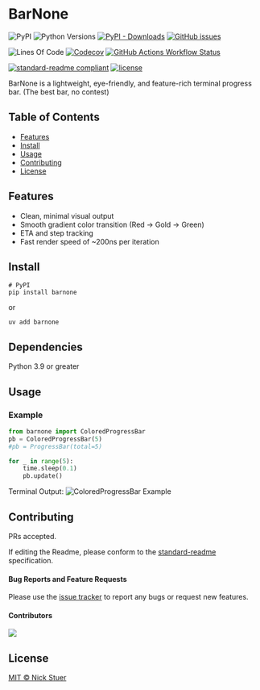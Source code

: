 # BarNone

![PyPI](https://img.shields.io/pypi/v/barnone?label=barnone)
![Python Versions](https://img.shields.io/badge/python-3.9+-blue?logo=python)
[![PyPI - Downloads](https://img.shields.io/pypi/dm/barnone)](https://pypistats.org/packages/barnone)
[![GitHub issues](https://img.shields.io/github/issues/nickstuer/barnone.svg)](https://github.com/nickstuer/barnone/issues)

![Lines Of Code](https://tokei.rs/b1/github/nickstuer/barnone)
[![Codecov](https://img.shields.io/codecov/c/github/nickstuer/barnone)](https://app.codecov.io/gh/nickstuer/barnone)
[![GitHub Actions Workflow Status](https://img.shields.io/github/actions/workflow/status/nickstuer/barnone/run_tests.yml)](https://github.com/nickstuer/barnone/actions/workflows/run_tests.yml)

[![standard-readme compliant](https://img.shields.io/badge/readme%20style-standard-brightgreen.svg?style=flat-square)](https://github.com/RichardLitt/standard-readme)
[![license](https://img.shields.io/github/license/nickstuer/barnone.svg)](LICENSE)

BarNone is a lightweight, eye-friendly, and feature-rich terminal progress bar. (The best bar, no contest)

## Table of Contents

- [Features](https://github.com/nickstuer/barnone?tab=readme-ov-file#features)
- [Install](https://github.com/nickstuer/barnone?tab=readme-ov-file#install)
- [Usage](https://github.com/nickstuer/barnone?tab=readme-ov-file#usage)
- [Contributing](https://github.com/nickstuer/barnone?tab=readme-ov-file#contributing)
- [License](https://github.com/nickstuer/barnone?tab=readme-ov-file#license)

## Features

 - Clean, minimal visual output
 - Smooth gradient color transition (Red → Gold → Green)
 - ETA and step tracking
 - Fast render speed of ~200ns per iteration

## Install

```
# PyPI
pip install barnone
```
or
```
uv add barnone
```

## Dependencies
Python 3.9 or greater

## Usage

### Example
```python
from barnone import ColoredProgressBar
pb = ColoredProgressBar(5)
#pb = ProgressBar(total=5)

for _ in range(5):
    time.sleep(0.1)
    pb.update()
```

Terminal Output:
![ColoredProgressBar Example](screenshots/ColoredProgressBar.png "ColoredProgressBar Example")


## Contributing

PRs accepted.

If editing the Readme, please conform to the [standard-readme](https://github.com/RichardLitt/standard-readme) specification.

#### Bug Reports and Feature Requests
Please use the [issue tracker](https://github.com/nickstuer/barnone/issues) to report any bugs or request new features.

#### Contributors

<a href = "https://github.com/nickstuer/barnone/graphs/contributors">
  <img src = "https://contrib.rocks/image?repo=nickstuer/barnone"/>
</a>

## License

[MIT © Nick Stuer](LICENSE)